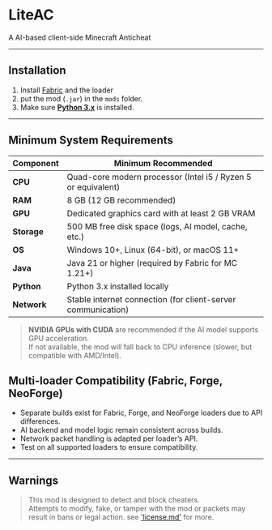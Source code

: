 # LiteAC

A AI-based client-side Minecraft Anticheat

---

##  Installation

1. Install [Fabric](https://fabricmc.net/) and the loader
2. put the mod (`.jar`) in the `mods` folder.
3. Make sure [**Python 3.x**](https://www.python.org/downloads/) is installed.

---

## Minimum System Requirements



| Component   | Minimum Recommended                          |
|-------------|----------------------------------------------|
| **CPU**     | Quad-core modern processor (Intel i5 / Ryzen 5 or equivalent) |
| **RAM**     | 8 GB (12 GB recommended) |
| **GPU**     | Dedicated graphics card with at least 2 GB VRAM |
| **Storage** | 500 MB free disk space (logs, AI model, cache, etc.) |
| **OS**      | Windows 10+, Linux (64-bit), or macOS 11+     |
| **Java**    | Java 21 or higher (required by Fabric for MC 1.21+) |
| **Python**  | Python 3.x installed locally                 |
| **Network** | Stable internet connection (for client-server communication) |

>  **NVIDIA GPUs with CUDA** are recommended if the AI model supports GPU acceleration.  
> If not available, the mod will fall back to CPU inference (slower, but compatible with AMD/Intel).

##  Multi-loader Compatibility (Fabric, Forge, NeoForge)

- Separate builds exist for Fabric, Forge, and NeoForge loaders due to API differences.
- AI backend and model logic remain consistent across builds.
- Network packet handling is adapted per loader’s API.
- Test on all supported loaders to ensure compatibility.

---

## Warnings

> This mod is designed to detect and block cheaters.  
> Attempts to modify, fake, or tamper with the mod or packets may result in bans or legal action.
> see ['license.md'](./LICENSE.md) for more.







